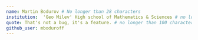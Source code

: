 ```yaml
---
name: Martin Bodurov # No longer than 28 characters
institution:  'Geo Milev' High school of Mathematics & Sciences # no longer than 58 characters
quote: That's not a bug, it's a feature. # no longer than 100 characters, avoid using quotes(") to guarantee the format remains the same.
github_user: mboduroff
---
```

